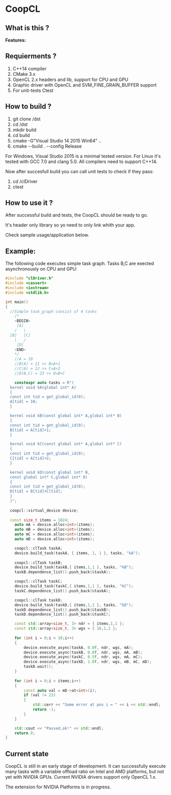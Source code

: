 # CoopCL

What is this ? 
--------------


**Features:**


Requierments ?
---------------
1. C++14 compiler
2. CMake 3.x
3. OpenCL 2.x headers and lib, support for CPU and GPU
3. Graphic driver with OpenCL and SVM_FINE_GRAIN_BUFFER support
4. For unit-tests Ctest

How to build ?
---------------
  1. git clone /dst
  2. cd /dst
  3. mkdir build
  4. cd build
  5. cmake -G"Visual Studio 14 2015 Win64" .. 
  6. cmake --build . --config Release
  
For Windows, Visual Studio 2015 is a minimal tested version. For Linux it's tested with GCC 7.0 and clang 5.0. All compilers need to support C++14. 

Now after succesfull build you can call unit tests to check if they pass:  
 1. cd /clDriver
 2. ctest 
  
How to use it ?
----------------
After successful build and tests, the CoopCL should be ready to go. 

It's header only library so yo need to only link whith your app.

Check sample usage/application below.

Example:
----------------
The following code executes simple task graph. Tasks B,C are exected asynchronously on CPU and GPU:
```cpp
#include "clDriver.h"
#include <cassert>
#include <iostream>
#include <stdlib.h>

int main()
{
  //Simple task_graph consist of 4 tasks	
    /*
    <BEGIN>
     [A]
    /   \
  [B]   [C]
    \   /
     [D]
    <END>
    */
    //A = 10 
    //B(A) = 11 >> B=A+1
    //C(A) = 12 >> C=A+2
    //D(B,C) = 23 >> D=B+C	

	constexpr auto tasks = R"(
  kernel void kA(global int* A)                        
  {
  const int tid = get_global_id(0);                                                       
  A[tid] = 10;
  }

  kernel void kB(const global int* A,global int* B)                        
  {
  const int tid = get_global_id(0);                                                       
  B[tid] = A[tid]+1;
  }

  kernel void kC(const global int* A,global int* C)                        
  {
  const int tid = get_global_id(0);                                                       
  C[tid] = A[tid]+2;
  }

  kernel void kD(const global int* B,
  const global int* C,global int* D)                        
  {
  const int tid = get_global_id(0); 
  D[tid] = B[tid]+C[tid];
  }
  )";
  
  coopcl::virtual_device device;	
  
  const size_t items = 1024;  
	auto mA = device.alloc<int>(items);
	auto mB = device.alloc<int>(items);
	auto mC = device.alloc<int>(items);
	auto mD = device.alloc<int>(items);

	coopcl::clTask taskA;
	device.build_task(taskA, { items, 1, 1 }, tasks, "kA");
	
	coopcl::clTask taskB;
	device.build_task(taskB,{ items,1,1 }, tasks, "kB");
	taskB.dependence_list().push_back(&taskA);

	coopcl::clTask taskC;
	device.build_task(taskC,{ items,1,1 }, tasks, "kC");
	taskC.dependence_list().push_back(&taskA);

	coopcl::clTask taskD;
	device.build_task(taskD,{ items,1,1 }, tasks, "kD");
	taskD.dependence_list().push_back(&taskB);
	taskD.dependence_list().push_back(&taskC);

	const std::array<size_t, 3> ndr = { items,1,1 };
	const std::array<size_t, 3> wgs = { 16,1,1 };
	
	for (int i = 0;i < 10;i++) 
	{		
		device.execute_async(taskA, 0.0f, ndr, wgs, mA);
		device.execute_async(taskB, 0.8f, ndr, wgs, mA, mB);
		device.execute_async(taskC, 0.5f, ndr, wgs, mA, mC);
		device.execute_async(taskD, 1.0f, ndr, wgs, mB, mC, mD);
		taskD.wait();
	}
	
	for (int i = 0;i < items;i++)
	{
		const auto val = mD->at<int>(i);
		if (val != 23)
		{
			std::cerr << "Some error at pos i = " << i << std::endl;
			return -1;
		}
	}

	std::cout << "Passed,ok!" << std::endl;
	return 0;
}
```

Current state
----------------
CoopCL is still in an early stage of development. It can successfully execute many tasks with a variable offload ratio on Intel and AMD platforms, but not yet with NVIDIA GPUs. Current NVIDIA drivers support only OpenCL 1.x. 

The extension for NVIDIA Platforms is in progress.









